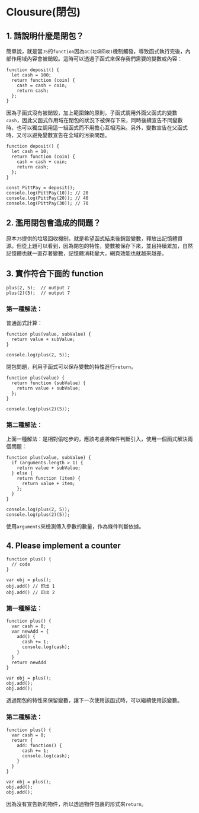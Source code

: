 # Clousure(閉包)

## 1. 請說明什麼是閉包？

簡單說，就是當`JS`的`function`因為`GC(垃圾回收)`機制觸發，導致函式執行完後，內部作用域內容會被銷毀。這時可以透過子函式來保存我們需要的變數或內容：

```
function deposit() {
  let cash = 100;
  return function (coin) {
    cash = cash + coin;
    return cash;
  };
}
```

因為子函式沒有被銷毀，加上範圍鍊的原則，子函式調用外面父函式的變數`cash`，因此父函式作用域在閉包的狀況下被保存下來，同時後續宣告不同變數時，也可以獨立調用這一組函式而不用擔心互相污染。另外，變數宣告在父函式時，又可以避免變數宣告在全域的污染問題。

```
function deposit() {
  let cash = 10;
  return function (coin) {
    cash = cash + coin;
    return cash;
  };
}

const PittPay = deposit();
console.log(PittPay(10)); // 20
console.log(PittPay(20)); // 40
console.log(PittPay(30)); // 70
```

## 2. 濫用閉包會造成的問題？

原本`JS`提供的垃圾回收機制，就是希望函式結束後銷毀變數，釋放出記憶體資源。但從上題可以看到，因為閉包的特性，變數被保存下來，並且持續累加，自然記憶體也就一直存著變數，記憶體消耗變大，網頁效能也就越來越差。

## 3. 實作符合下面的 function

```
plus(2, 5);  // output 7
plus(2)(5);  // output 7
```

### 第一種解法：

普通函式計算：

```
function plus(value, subValue) {
  return value + subValue;
}

console.log(plus(2, 5));
```

閉包問題，利用子函式可以保存變數的特性進行`return`。

```
function plus(value) {
  return function (subValue) {
    return value + subValue;
  };
}

console.log(plus(2)(5));
```

### 第二種解法：

上面一種解法：是相對偷吃步的，應該考慮將條件判斷引入，使用一個函式解決兩個問題：

```
function plus(value, subValue) {
  if (arguments.length > 1) {
    return value + subValue;
  } else {
    return function (item) {
      return value + item;
    };
  }
}

console.log(plus(2, 5));
console.log(plus(2)(5));
```

使用`arguments`來檢測傳入參數的數量，作為條件判斷依據。

## 4. Please implement a counter

```
function plus() {
  // code
}

var obj = plus();
obj.add() // 印出 1
obj.add() // 印出 2
```

### 第一種解法：

```
function plus() {
  var cash = 0;
  var newAdd = {
    add() {
      cash += 1;
      console.log(cash);
    }
  }
  return newAdd
}

var obj = plus();
obj.add();
obj.add();
```

透過閉包的特性來保留變數，讓下一次使用該函式時，可以繼續使用該變數。

### 第二種解法：

```
function plus() {
  var cash = 0;
  return {
    add: function() {
      cash += 1;
      console.log(cash);
    }
  }
}

var obj = plus();
obj.add();
obj.add();
```

因為沒有宣告新的物件，所以透過物件包裹的形式來`return`。
